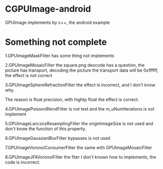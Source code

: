 # CGPUImage-android
GPUImage implements by c++, the android example


# Something not complete
1.GPUImageMaskFilter has some thing not implements


2.GPUImageMosaicFilter the square.png deocode has a question,
the picture has transport, decoding the picture the transport data will
be 0xffffff, the effect is not correct


3.GPUImageSphereRefractionFilter the effect is incorrect, and I don't know why.

The reason is float precision, with hightp float the effect is correct.


4.GPUImagePoissonBlendFilter is not test and the m_uNumIterations is not implement

5.GPUImageLanczosResamplingFilter the originImageSize is not used and
don't know the function of this property.

6.GPUImageGaussianBlurFilter bypasses is not used

7.GPUImageVoronoiConsumerFilter the same with GPUImageMosaicFilter

8.GPUImageJFAVoronoiFilter the fiter I don't known how to implements, the code is incorrect.

